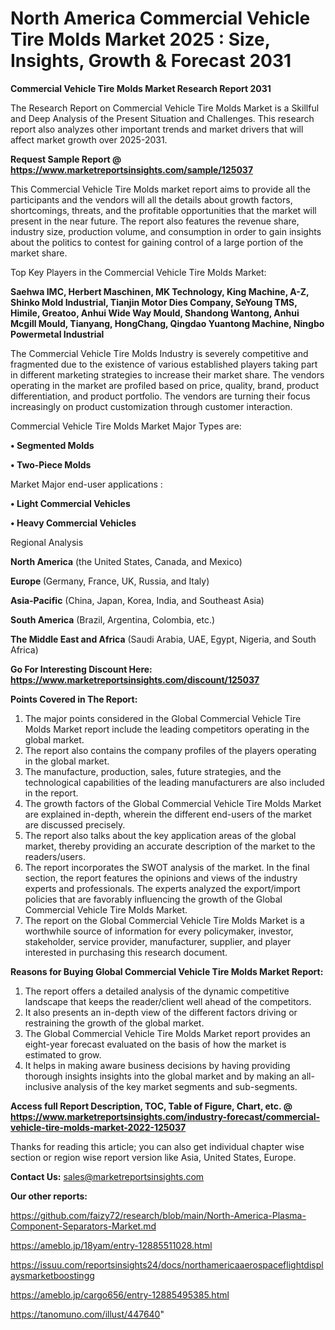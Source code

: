 # North America Commercial Vehicle Tire Molds Market 2025 : Size, Insights, Growth & Forecast 2031

<strong>Commercial Vehicle Tire Molds Market Research Report 2031</strong>

The Research Report on Commercial Vehicle Tire Molds Market is a Skillful and Deep Analysis of the Present Situation and Challenges. This research report also analyzes other important trends and market drivers that will affect market growth over 2025-2031.

<strong>Request Sample Report @ <a href=https://www.marketreportsinsights.com/sample/125037>https://www.marketreportsinsights.com/sample/125037</a></strong>

This Commercial Vehicle Tire Molds market report aims to provide all the participants and the vendors will all the details about growth factors, shortcomings, threats, and the profitable opportunities that the market will present in the near future. The report also features the revenue share, industry size, production volume, and consumption in order to gain insights about the politics to contest for gaining control of a large portion of the market share.

Top Key Players in the Commercial Vehicle Tire Molds Market:

<strong>Saehwa IMC, Herbert Maschinen, MK Technology, King Machine, A-Z, Shinko Mold Industrial, Tianjin Motor Dies Company, SeYoung TMS, Himile, Greatoo, Anhui Wide Way Mould, Shandong Wantong, Anhui Mcgill Mould, Tianyang, HongChang, Qingdao Yuantong Machine, Ningbo Powermetal Industrial</strong>

The Commercial Vehicle Tire Molds Industry is severely competitive and fragmented due to the existence of various established players taking part in different marketing strategies to increase their market share. The vendors operating in the market are profiled based on price, quality, brand, product differentiation, and product portfolio. The vendors are turning their focus increasingly on product customization through customer interaction.

Commercial Vehicle Tire Molds Market Major Types are:

<strong>• Segmented Molds

• Two-Piece Molds</strong>

Market Major end-user applications :

<strong>• Light Commercial Vehicles

• Heavy Commercial Vehicles</strong>

Regional Analysis

</u><strong><b>North America</b></strong> (the United States, Canada, and Mexico)

<strong><b>Europe </b></strong>(Germany, France, UK, Russia, and Italy)

<strong><b>Asia-Pacific</b></strong> (China, Japan, Korea, India, and Southeast Asia)

<strong><b>South America</b></strong> (Brazil, Argentina, Colombia, etc.)

<strong><b>The Middle East and Africa</b></strong> (Saudi Arabia, UAE, Egypt, Nigeria, and South Africa)

<strong>Go For Interesting Discount Here: <a href=https://www.marketreportsinsights.com/discount/125037>https://www.marketreportsinsights.com/discount/125037</a></strong>

<strong>Points Covered in The Report:</strong>
<ol>
  <li>The major points considered in the Global Commercial Vehicle Tire Molds Market report include the leading competitors operating in the global market.</li>
  <li>The report also contains the company profiles of the players operating in the global market.</li>
  <li>The manufacture, production, sales, future strategies, and the technological capabilities of the leading manufacturers are also included in the report.</li>
  <li>The growth factors of the Global Commercial Vehicle Tire Molds Market are explained in-depth, wherein the different end-users of the market are discussed precisely.</li>
  <li>The report also talks about the key application areas of the global market, thereby providing an accurate description of the market to the readers/users.</li>
  <li>The report incorporates the SWOT analysis of the market. In the final section, the report features the opinions and views of the industry experts and professionals. The experts analyzed the export/import policies that are favorably influencing the growth of the Global Commercial Vehicle Tire Molds Market.</li>
  <li>The report on the Global Commercial Vehicle Tire Molds Market is a worthwhile source of information for every policymaker, investor, stakeholder, service provider, manufacturer, supplier, and player interested in purchasing this research document.</li>
</ol>
<strong>Reasons for Buying Global Commercial Vehicle Tire Molds Market Report:</strong>

<ol>
  <li>The report offers a detailed analysis of the dynamic competitive landscape that keeps the reader/client well ahead of the competitors.</li>
  <li>It also presents an in-depth view of the different factors driving or restraining the growth of the global market.</li>
  <li>The Global Commercial Vehicle Tire Molds Market report provides an eight-year forecast evaluated on the basis of how the market is estimated to grow.</li>
  <li>It helps in making aware business decisions by having providing thorough insights insights into the global market and by making an all-inclusive analysis of the key market segments and sub-segments.</li>
</ol>
<strong>Access full Report Description, TOC, Table of Figure, Chart, etc. @ <a href=https://www.marketreportsinsights.com/industry-forecast/commercial-vehicle-tire-molds-market-2022-125037>https://www.marketreportsinsights.com/industry-forecast/commercial-vehicle-tire-molds-market-2022-125037</a></strong>


Thanks for reading this article; you can also get individual chapter wise section or region wise report version like Asia, United States, Europe.

<strong>Contact Us:</strong>
sales@marketreportsinsights.com

<strong>Our other reports:</strong>

<a href=https://github.com/faizy72/research/blob/main/North-America-Plasma-Component-Separators-Market.md>https://github.com/faizy72/research/blob/main/North-America-Plasma-Component-Separators-Market.md</a>

<a href=https://ameblo.jp/18yam/entry-12885511028.html>https://ameblo.jp/18yam/entry-12885511028.html</a>

<a href=https://issuu.com/reportsinsights24/docs/northamericaaerospaceflightdisplaysmarketboostingg>https://issuu.com/reportsinsights24/docs/northamericaaerospaceflightdisplaysmarketboostingg</a>

<a href=https://ameblo.jp/cargo656/entry-12885495385.html>https://ameblo.jp/cargo656/entry-12885495385.html</a>

<a href=https://tanomuno.com/illust/447640>https://tanomuno.com/illust/447640</a>"
